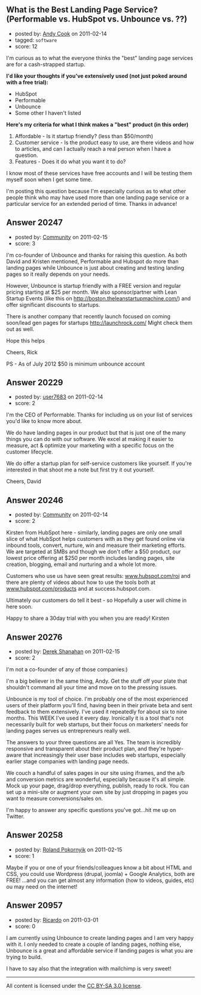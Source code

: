 ## What is the Best Landing Page Service? (Performable vs. HubSpot vs. Unbounce vs. ??)

- posted by: [Andy Cook](https://stackexchange.com/users/-1/6493-andy-cook) on 2011-02-14
- tagged: `software`
- score: 12

I'm curious as to what the everyone thinks the "best" landing page services are for a cash-strapped startup.

**I'd like your thoughts if you've extensively used (not just poked around with a free trial):**

- HubSpot
- Performable
- Unbounce
- Some other I haven't listed

**Here's my criteria for what I think makes a "best" product (in this order)**

1. Affordable - Is it startup friendly? (less than $50/month)
2. Customer service - Is the product easy to use, are there videos and how to articles, and can I actually reach a real person when I have a question.
3. Features - Does it do what you want it to do?

I know most of these services have free accounts and I will be testing them myself soon when I get some time. 

I'm posting this question because I'm especially curious as to what other people think who may have used more than one landing page service or a particular service for an extended period of time. Thanks in advance!


## Answer 20247

- posted by: [Community](https://stackexchange.com/users/-1/-1-community) on 2011-02-15
- score: 3

I'm co-founder of Unbounce and thanks for raising this question.  As both David and Kristen mentioned, Performable and Hubspot do more than landing pages while Unbounce is just about creating and testing landing pages so it really depends on your needs.

However, Unbounce is startup friendly with a FREE version and regular pricing starting at $25 per month.  We also sponsor/partner with Lean Startup Events (like this on http://boston.theleanstartupmachine.com/) and offer significant discounts to startups.

There is another company that recently launch focused on coming soon/lead gen pages for startups http://launchrock.com/  Might check them out as well.

Hope this helps

Cheers,
Rick

PS - As of July 2012 $50 is minimum unbounce account


## Answer 20229

- posted by: [user7683](https://stackexchange.com/users/-1/7683-user7683) on 2011-02-14
- score: 2

I'm the CEO of Performable. Thanks for including us on your list of services you'd like to know more about.

We do have landing pages in our product but that is just one of the many things you can do with our software. We excel at making it easier to measure, act & optimize your marketing with a specific focus on the customer lifecycle.

We do offer a startup plan for self-service customers like yourself. If you're interested in that shoot me a note but first try it out yourself.

Cheers,
David


## Answer 20246

- posted by: [Community](https://stackexchange.com/users/-1/-1-community) on 2011-02-14
- score: 2

Kirsten from HubSpot here - similarly, landing pages are only one small slice of what HubSpot helps customers with as they get found online via inbound tools, convert, nurture, win and measure their marketing efforts.  We are targeted at SMBs and though we don't offer a $50 product, our lowest price offering at $250 per month includes landing pages, site creation, blogging, email and nurturing and a whole lot more.

Customers who use us have seen great results: www.hubspot.com/roi and there are plenty of videos about how to use the tools both at www.hubspot.com/products and at success.hubspot.com.

Ultimately our customers do tell it best - so Hopefully a user will chime in here soon.

Happy to share a 30day trial with you when you are ready!
Kirsten


## Answer 20276

- posted by: [Derek Shanahan](https://stackexchange.com/users/-1/7711-derek-shanahan) on 2011-02-15
- score: 2

I'm not a co-founder of any of those companies:) 

I'm a big believer in the same thing, Andy. Get the stuff off your plate that shouldn't command all your time and move on to the pressing issues.

Unbounce is my tool of choice. I'm probably one of the most experienced users of their platform you'll find, having been in their private beta and sent feedback to them extensively. I've used it repeatedly for about six to nine months. This WEEK I've used it every day. Ironically it is a tool that's not necessarily built for web startups, but their focus on marketers' needs for landing pages serves us entrepreneurs really well.

The answers to your three questions are all Yes. The team is incredibly responsive and transparent about their product plan, and they're hyper-aware that increasingly their user base includes web startups, especially earlier stage companies with landing page needs. 

We couch a handful of sales pages in our site using iframes, and the a/b and conversion metrics are wonderful, especially because it's all simple. Mock up your page, drag/drop everything, publish, ready to rock. You can set up a mini-site or augment your own site by just dropping in pages you want to measure conversions/sales on.

I'm happy to answer any specific questions you've got...hit me up on Twitter.


## Answer 20258

- posted by: [Roland Pokornyik](https://stackexchange.com/users/-1/7198-roland-pokornyik) on 2011-02-15
- score: 1

Maybe if you or one of your friends/colleagues know a bit about HTML and CSS, you could use Wordpress (drupal, joomla) + Google Analytics, both are FREE! ...and you can get almost any information (how to videos, guides, etc) ou may need on the internet!


## Answer 20957

- posted by: [Ricardo](https://stackexchange.com/users/-1/42-ricardo) on 2011-03-01
- score: 0

I am currently using Unbounce to create landing pages and I am very happy with it. I only needed to create a couple of landing pages, nothing else, Unbounce is a great and affordable service if landing pages is what you are trying to build. 

I have to say also that the integration with mailchimp is very sweet!






---

All content is licensed under the [CC BY-SA 3.0 license](https://creativecommons.org/licenses/by-sa/3.0/).
